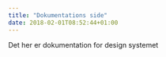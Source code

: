 ```yaml
---
title: "Dokumentations side"
date: 2018-02-01T08:52:44+01:00
---
```


Det her er dokumentation for design systemet
